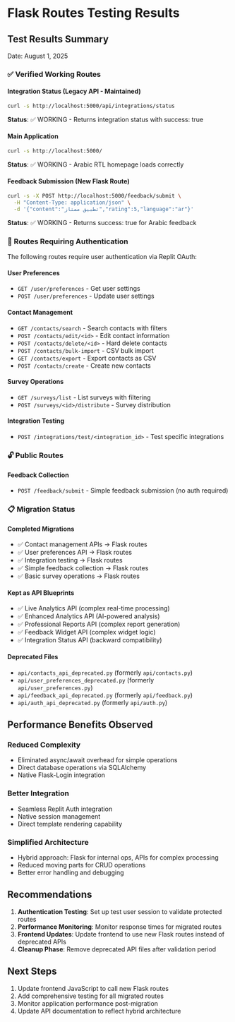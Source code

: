 # Flask Routes Testing Results

## Test Results Summary
Date: August 1, 2025

### ✅ Verified Working Routes

#### Integration Status (Legacy API - Maintained)
```bash
curl -s http://localhost:5000/api/integrations/status
```
**Status**: ✅ WORKING - Returns integration status with success: true

#### Main Application
```bash
curl -s http://localhost:5000/
```
**Status**: ✅ WORKING - Arabic RTL homepage loads correctly

#### Feedback Submission (New Flask Route)
```bash
curl -s -X POST http://localhost:5000/feedback/submit \
  -H "Content-Type: application/json" \
  -d '{"content":"تطبيق ممتاز","rating":5,"language":"ar"}'
```
**Status**: ✅ WORKING - Returns success: true for Arabic feedback

### 🔧 Routes Requiring Authentication

The following routes require user authentication via Replit OAuth:

#### User Preferences
- `GET /user/preferences` - Get user settings
- `POST /user/preferences` - Update user settings

#### Contact Management
- `GET /contacts/search` - Search contacts with filters  
- `POST /contacts/edit/<id>` - Edit contact information
- `POST /contacts/delete/<id>` - Hard delete contacts
- `POST /contacts/bulk-import` - CSV bulk import
- `GET /contacts/export` - Export contacts as CSV
- `POST /contacts/create` - Create new contacts

#### Survey Operations
- `GET /surveys/list` - List surveys with filtering
- `POST /surveys/<id>/distribute` - Survey distribution

#### Integration Testing
- `POST /integrations/test/<integration_id>` - Test specific integrations

### 🔓 Public Routes

#### Feedback Collection
- `POST /feedback/submit` - Simple feedback submission (no auth required)

### 📋 Migration Status

#### Completed Migrations
- ✅ Contact management APIs → Flask routes
- ✅ User preferences API → Flask routes  
- ✅ Integration testing → Flask routes
- ✅ Simple feedback collection → Flask routes
- ✅ Basic survey operations → Flask routes

#### Kept as API Blueprints
- ✅ Live Analytics API (complex real-time processing)
- ✅ Enhanced Analytics API (AI-powered analysis)
- ✅ Professional Reports API (complex report generation)
- ✅ Feedback Widget API (complex widget logic)
- ✅ Integration Status API (backward compatibility)

#### Deprecated Files
- `api/contacts_api_deprecated.py` (formerly `api/contacts.py`)
- `api/user_preferences_deprecated.py` (formerly `api/user_preferences.py`)
- `api/feedback_api_deprecated.py` (formerly `api/feedback.py`)
- `api/auth_api_deprecated.py` (formerly `api/auth.py`)

## Performance Benefits Observed

### Reduced Complexity
- Eliminated async/await overhead for simple operations
- Direct database operations via SQLAlchemy
- Native Flask-Login integration

### Better Integration  
- Seamless Replit Auth integration
- Native session management
- Direct template rendering capability

### Simplified Architecture
- Hybrid approach: Flask for internal ops, APIs for complex processing
- Reduced moving parts for CRUD operations
- Better error handling and debugging

## Recommendations

1. **Authentication Testing**: Set up test user session to validate protected routes
2. **Performance Monitoring**: Monitor response times for migrated routes
3. **Frontend Updates**: Update frontend to use new Flask routes instead of deprecated APIs
4. **Cleanup Phase**: Remove deprecated API files after validation period

## Next Steps

1. Update frontend JavaScript to call new Flask routes
2. Add comprehensive testing for all migrated routes
3. Monitor application performance post-migration
4. Update API documentation to reflect hybrid architecture